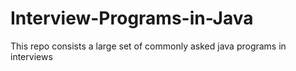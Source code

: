 # Interview-Programs-in-Java
This repo consists a large set of commonly asked java programs in interviews
